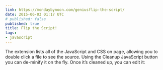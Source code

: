 ```yaml
---
link: https://mondaybynoon.com/geniusflip-the-script/
date: 2015-06-03 01:17 UTC
# published: false
published: true
title: Flip the Script!
tags:
- javascript
---
```


The extension lists all of the JavaScript and CSS on page, allowing you to double click a file to see the source. Using the Cleanup JavaScript button you can de-minify it on the fly. Once it’s cleaned up, you can edit it:
